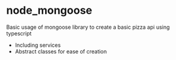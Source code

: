 # node_mongoose
Basic usage of mongoose library to create a basic pizza api using typescript
- Including services
- Abstract classes for ease of creation